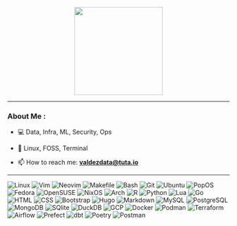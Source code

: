 <p align="center"><img src="https://media.giphy.com/media/Tz30dcgKE3GCTYpxol/giphy.gif" width="200"/></p>

---

### About Me :


- 💻 Data, Infra, ML, Security, Ops

- 🐧 Linux, FOSS, Terminal

- 📫 How to reach me: **valdezdata@tuta.io**

---
![Linux](https://img.shields.io/badge/Linux-FCC624?style=for-the-badge&logo=linux&logoColor=black)
![Vim](https://img.shields.io/badge/Vim-%230A2D62?style=for-the-badge&logo=vim&logoColor=white)
![Neovim](https://img.shields.io/badge/Neovim-57A143?style=for-the-badge&logo=neovim&logoColor=white)
![Makefile](https://img.shields.io/badge/Makefile-%230A192F?style=for-the-badge&logo=make&logoColor=white)
![Bash](https://img.shields.io/badge/GNU%20Bash-4EAA25?style=for-the-badge&logo=GNU%20Bash&logoColor=white)
![Git](https://img.shields.io/badge/GIT-E44C30?style=for-the-badge&logo=git&logoColor=white)
![Ubuntu](https://img.shields.io/badge/Ubuntu-E95420?style=for-the-badge&logo=ubuntu&logoColor=white)
![PopOS](https://img.shields.io/badge/Pop!_OS-48B9C7?style=for-the-badge&logo=Pop!_OS&logoColor=white)
![Fedora](https://img.shields.io/badge/Fedora-294172?style=for-the-badge&logo=fedora&logoColor=white)
![OpenSUSE](https://img.shields.io/badge/openSUSE-%2364B345?style=for-the-badge&logo=openSUSE&logoColor=white)
![NixOS](https://img.shields.io/badge/NixOS-%230E5C6E?style=for-the-badge&logo=nixos&logoColor=white)
![Arch](https://img.shields.io/badge/Arch%20Linux-%230C8BDC?style=for-the-badge&logo=arch-linux&logoColor=white)
![R](https://img.shields.io/badge/R-276DC3?style=for-the-badge&logo=r&logoColor=white)
![Python](https://img.shields.io/badge/Python-3776AB?style=for-the-badge&logo=python&logoColor=white)
![Lua](https://img.shields.io/badge/Lua-2C2D72?style=for-the-badge&logo=lua&logoColor=white)
![Go](https://img.shields.io/badge/Go-00ADD8?style=for-the-badge&logo=go&logoColor=white)
![HTML](https://img.shields.io/badge/HTML-239120?style=for-the-badge&logo=html5&logoColor=white)
![CSS](https://img.shields.io/badge/CSS-239120?&style=for-the-badge&logo=css3&logoColor=white)
![Bootstrap](https://img.shields.io/badge/Bootstrap-563D7C?style=for-the-badge&logo=bootstrap&logoColor=white)
![Hugo](https://img.shields.io/badge/Hugo-FF4088?style=for-the-badge&logo=hugo&logoColor=white)
![Markdown](https://img.shields.io/badge/Markdown-000000?style=for-the-badge&logo=markdown&logoColor=white)
![MySQL](https://img.shields.io/badge/MySQL-00000F?style=for-the-badge&logo=mysql&logoColor=white)
![PostgreSQL](https://img.shields.io/badge/PostgreSQL-316192?style=for-the-badge&logo=postgresql&logoColor=white)
![MongoDB](https://img.shields.io/badge/MongoDB-4EA94B?style=for-the-badge&logo=mongodb&logoColor=white)
![SQlite](https://img.shields.io/badge/SQLite-07405E?style=for-the-badge&logo=sqlite&logoColor=white)
![DuckDB](https://img.shields.io/badge/DuckDB-%230A192F?style=for-the-badge&logo=duckdb&logoColor=yellow)
![GCP](https://img.shields.io/badge/Google_Cloud-4285F4?style=for-the-badge&logo=google-cloud&logoColor=white)
![Docker](https://img.shields.io/badge/docker-%230db7ed.svg?style=for-the-badge&logo=docker&logoColor=white)
![Podman](https://img.shields.io/badge/Podman-%230a66c2?style=for-the-badge&logo=podman&logoColor=white)
![Terraform](https://img.shields.io/badge/terraform-%235835CC.svg?style=for-the-badge&logo=terraform&logoColor=white)
![Airflow](https://img.shields.io/badge/Airflow-017CEE?style=for-the-badge&logo=Apache%20Airflow&logoColor=white)
![Prefect](https://img.shields.io/badge/Prefect-%230A192F?style=for-the-badge&logo=prefect&logoColor=blue)
![dbt](https://img.shields.io/badge/dbt-%23FF7F0E?style=for-the-badge&logo=dbt&logoColor=white)
![Poetry](https://img.shields.io/badge/Poetry-%2301B4E4?style=for-the-badge&logo=poetry&logoColor=white)
![Postman](https://img.shields.io/badge/Postman-FF6C37?style=for-the-badge&logo=postman&logoColor=white)
